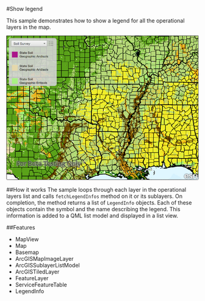 #Show legend

This sample demonstrates how to show a legend for all the operational layers in the map.

![](screenshot.png)

##How it works
The sample loops through each layer in the operational layers list and calls `fetchLegendInfos` method on it or its sublayers. On completion, the method returns a list of `LegendInfo` objects. Each of these objects contain the symbol and the name describing the legend. This information is added to a QML list model and displayed in a list view.

##Features
- MapView
- Map
- Basemap
- ArcGISMapImageLayer
- ArcGISSublayerListModel
- ArcGISTiledLayer
- FeatureLayer
- ServiceFeatureTable
- LegendInfo